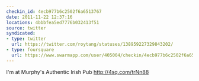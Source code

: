 ```yaml
---
checkin_id: 4ecb977b6c2502f6a6513767
date: 2011-11-22 12:37:16
locations: 4bbbfea5ed7776b032413f51
source: twitter
syndicated:
- type: twitter
  url: https://twitter.com/roytang/statuses/138959227329843202/
- type: foursquare
  url: https://www.swarmapp.com/user/405004/checkin/4ecb977b6c2502f6a6513767?s=lM_LxpluPt-AyD-5hX-JodzqBBM&ref=tw
---
```


I'm at Murphy's Authentic Irish Pub http://4sq.com/trNn88